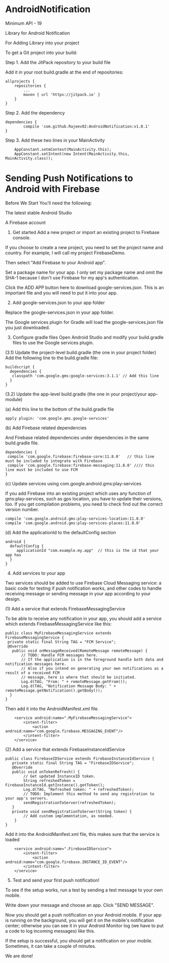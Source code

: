 # AndroidNotification

Minimum API - 19

Library for Android Notification


For Adding Library into your project 

To get a Git project into your build:

Step 1. Add the JitPack repository to your build file

Add it in your root build.gradle at the end of repositories:

	allprojects {
		repositories {
			...
			maven { url 'https://jitpack.io' }
		}
	}
    
  Step 2. Add the dependency

	dependencies {
	        compile 'com.github.Rajeev02:AndroidNotification:v1.0.1'
	}
    
 Step 3. Add these two lines in your MainActivity
    
        AppConstant.setmContext(MainActivity.this);
        AppConstant.setIntent(new Intent(MainActivity.this, MainActivity.class));

    
    
# Sending Push Notifications to Android with Firebase

Before We Start
You'll need the following:

The latest stable Android Studio

A Firebase account

1. Get started
Add a new project or import an existing project to Firebase console.

If you choose to create a new project, you need to set the project name and country. For example, I will call my project FirebaseDemo.

Then select "Add Firebase to your Android app".


Set a package name for your app. I only set my package name and omit the SHA-1 because I don't use Firebase for my app's authentication.

Click the ADD APP button here to download google-services.json. This is an important file and you will need to put it into your app.

2. Add google-services.json to your app folder

Replace the google-services.json in your app folder. 

The Google services plugin for Gradle will load the google-services.json file you just downloaded.

3. Configure gradle files
Open Android Studio and modify your build.gradle files to use the Google services plugin.


(3.1) Update the project-level build.gradle (the one in your project folder)
Add the following line to the build.gradle file:

    buildscript {
      dependencies { 
       classpath 'com.google.gms:google-services:3.1.1' // Add this line
      }
    }
    
(3.2) Update the app-level build.gradle (the one in your project/your app-module)

(a) Add this line to the bottom of the build.gradle file

    apply plugin: 'com.google.gms.google-services'
    
(b) Add Firebase related dependencies

And Firebase related dependencies under dependencies in the same build.gradle file.

    dependencies {
     compile 'com.google.firebase:firebase-core:11.8.0'   // this line must be included to integrate with Firebase
     compile 'com.google.firebase:firebase-messaging:11.8.0' //// this line must be included to use FCM    
    }
    
(c) Update services using com.google.android.gms:play-services

If you add Firebase into an existing project which uses any function of gms:play-services, such as gps location,
you have to update their versions, too. If you get compilation problems, you need to check find out the correct version number.

    compile 'com.google.android.gms:play-services-location:11.8.0'  
    compile 'com.google.android.gms:play-services-places:11.8.0'  
    
(d) Add the applicationId to the defaultConfig section

    android {
      defaultConfig {
         applicationId "com.example.my.app"  // this is the id that your app has
      }
    }
    
4. Add services to your app

Two services should be added to use Firebase Cloud Messaging service: a basic code for testing if push notification works, and other codes to handle receiving message or sending message in your app according to your design.

(1) Add a service that extends FirebaseMessagingService

To be able to receive any notification in your app, you should add a service which extends FirebaseMessagingService like this:

    public class MyFirebaseMessagingService extends FirebaseMessagingService {
     private static final String TAG = "FCM Service";
     @Override
       public void onMessageReceived(RemoteMessage remoteMessage) {
           // TODO: Handle FCM messages here.
           // If the application is in the foreground handle both data and notification messages here.
           // Also if you intend on generating your own notifications as a result of a received FCM
           // message, here is where that should be initiated.
           Log.d(TAG, "From: " + remoteMessage.getFrom());
           Log.d(TAG, "Notification Message Body: " + remoteMessage.getNotification().getBody());
      }
    }
    
Then add it into the AndroidManifest.xml file.

        <service android:name=".MyFirebaseMessagingService">
            <intent-filter>
                <action android:name="com.google.firebase.MESSAGING_EVENT"/>
            </intent-filter>
        </service>
        
(2) Add a service that extends FirebaseInstanceIdService

    public class FirebaseIDService extends FirebaseInstanceIdService {
       private static final String TAG = "FirebaseIDService";
       @Override
       public void onTokenRefresh() {
            // Get updated InstanceID token.
            String refreshedToken = FirebaseInstanceId.getInstance().getToken();
            Log.d(TAG, "Refreshed token: " + refreshedToken);
            // TODO: Implement this method to send any registration to your app's servers.
            sendRegistrationToServer(refreshedToken);
       }
       private void sendRegistrationToServer(String token) {
            // Add custom implementation, as needed.
        }
    }

Add it into the AndroidManifest.xml file, this makes sure that the service is loaded

        <service android:name=".FirebaseIDService">
            <intent-filter>
                <action android:name="com.google.firebase.INSTANCE_ID_EVENT"/>
            </intent-filter>
        </service>
        
        
5. Test and send your first push notification!

To see if the setup works, run a test by sending a test message to your own mobile.


Write down your message and choose an app. Click "SEND MESSAGE".


Now you should get a push notification on your Android mobile. If your app is running on the background, you will get it on the mobile's notification center; otherwise you can see it in your Android Monitor log (we have to put a code to log incoming messages) like this.

If the setup is successful, you should get a notification on your mobile. Sometimes, it can take a couple of minutes.

We are done!
